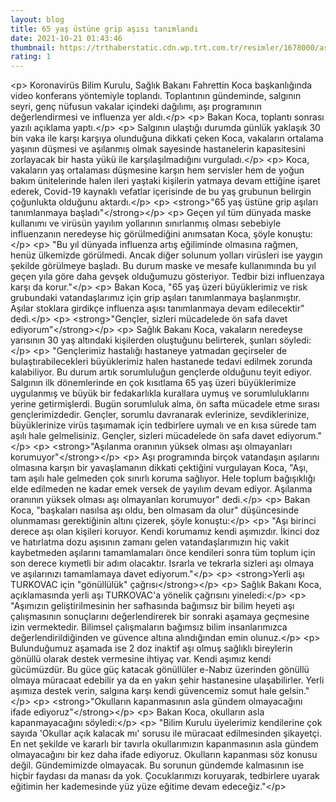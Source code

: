 ```yaml
--- 
layout: blog
title: 65 yaş üstüne grip aşısı tanımlandı
date: 2021-10-21 01:43:46
thumbnail: https://trthaberstatic.cdn.wp.trt.com.tr/resimler/1678000/asi-aa-1678939.jpg
rating: 1
---
```

&lt;p&gt;
	Koronavirüs Bilim Kurulu, Sağlık Bakanı Fahrettin Koca başkanlığında video konferans yöntemiyle toplandı. Toplantının gündeminde, salgının seyri, genç nüfusun vakalar içindeki dağılımı, aşı programının değerlendirmesi ve influenza yer aldı.&lt;/p&gt;
&lt;p&gt;
	Bakan Koca, toplantı sonrası yazılı açıklama yaptı.&lt;/p&gt;
&lt;p&gt;
	Salgının ulaştığı durumda günlük yaklaşık 30 bin vaka ile karşı karşıya olunduğuna dikkati çeken Koca, vakaların ortalama yaşının düşmesi ve aşılanmış olmak sayesinde hastanelerin kapasitesini zorlayacak bir hasta yükü ile karşılaşılmadığını vurguladı.&lt;/p&gt;
&lt;p&gt;
	Koca, vakaların yaş ortalaması düşmesine karşın hem servisler hem de yoğun bakım ünitelerinde halen ileri yaştaki kişilerin yatmaya devam ettiğine işaret ederek, Covid-19 kaynaklı vefatlar içerisinde de bu yaş grubunun belirgin çoğunlukta olduğunu aktardı.&lt;/p&gt;
&lt;p&gt;
	&lt;strong&gt;&quot;65 yaş üstüne grip aşıları tanımlanmaya başladı&quot;&lt;/strong&gt;&lt;/p&gt;
&lt;p&gt;
	Geçen yıl tüm dünyada maske kullanımı ve virüsün yayılım yollarının sınırlanmış olması sebebiyle influenzanın neredeyse hiç görülmediğini anımsatan Koca, şöyle konuştu:&lt;/p&gt;
&lt;p&gt;
	&quot;Bu yıl dünyada influenza artış eğiliminde olmasına rağmen, henüz ülkemizde görülmedi. Ancak diğer solunum yolları virüsleri ise yaygın şekilde görülmeye başladı. Bu durum maske ve mesafe kullanımında bu yıl geçen yıla göre daha gevşek olduğumuzu gösteriyor. Tedbir bizi influenzaya karşı da korur.&quot;&lt;/p&gt;
&lt;p&gt;
	Bakan Koca, &quot;65 yaş üzeri büyüklerimiz ve risk grubundaki vatandaşlarımız için grip aşıları tanımlanmaya başlanmıştır. Aşılar stoklara girdikçe influenza aşısı tanımlanmaya devam edilecektir&quot; dedi.&lt;/p&gt;
&lt;p&gt;
	&lt;strong&gt;&quot;Gençler, sizleri mücadelede ön safa davet ediyorum&quot;&lt;/strong&gt;&lt;/p&gt;
&lt;p&gt;
	Sağlık Bakanı Koca, vakaların neredeyse yarısının 30 yaş altındaki kişilerden oluştuğunu belirterek, şunları söyledi:&lt;/p&gt;
&lt;p&gt;
	&quot;Gençlerimiz hastalığı hastaneye yatmadan geçirseler de bulaştırabilecekleri büyüklerimiz halen hastanede tedavi edilmek zorunda kalabiliyor. Bu durum artık sorumluluğun gençlerde olduğunu teyit ediyor. Salgının ilk dönemlerinde en çok kısıtlama 65 yaş üzeri büyüklerimize uygulanmış ve büyük bir fedakarlıkla kurallara uymuş ve sorumluluklarını yerine getirmişlerdi. Bugün sorumluluk alma, ön safta mücadele etme sırası gençlerimizdedir. Gençler, sorumlu davranarak evlerinize, sevdiklerinize, büyüklerinize virüs taşımamak için tedbirlere uymalı ve en kısa sürede tam aşılı hale gelmelisiniz. Gençler, sizleri mücadelede ön safa davet ediyorum.&quot;&lt;/p&gt;
&lt;p&gt;
	&lt;strong&gt;&quot;Aşılanma oranının yüksek olması aşı olmayanları korumuyor&quot;&lt;/strong&gt;&lt;/p&gt;
&lt;p&gt;
	Aşı programında birçok vatandaşın aşılarını olmasına karşın bir yavaşlamanın dikkati çektiğini vurgulayan Koca, &quot;Aşı, tam aşılı hale gelmeden çok sınırlı koruma sağlıyor. Hele toplum bağışıklığı elde edilmeden ne kadar emek versek de yayılım devam ediyor. Aşılanma oranının yüksek olması aşı olmayanları korumuyor&quot; dedi.&lt;/p&gt;
&lt;p&gt;
	Bakan Koca, &quot;başkaları nasılsa aşı oldu, ben olmasam da olur&quot; düşüncesinde olunmaması gerektiğinin altını çizerek, şöyle konuştu:&lt;/p&gt;
&lt;p&gt;
	&quot;Aşı birinci derece aşı olan kişileri koruyor. Kendi korumamız kendi aşımızdır. İkinci doz ve hatırlatma dozu aşısının zamanı gelen vatandaşlarımızın hiç vakit kaybetmeden aşılarını tamamlamaları önce kendileri sonra tüm toplum için son derece kıymetli bir adım olacaktır. Israrla ve tekrarla sizleri aşı olmaya ve aşılarınızı tamamlamaya davet ediyorum.&quot;&lt;/p&gt;
&lt;p&gt;
	&lt;strong&gt;Yerli aşı TURKOVAC için &quot;gönüllülük&quot; çağrısı&lt;/strong&gt;&lt;/p&gt;
&lt;p&gt;
	Sağlık Bakanı Koca, açıklamasında yerli aşı TURKOVAC'a yönelik çağrısını yineledi:&lt;/p&gt;
&lt;p&gt;
	&quot;Aşımızın geliştirilmesinin her safhasında bağımsız bir bilim heyeti aşı çalışmasının sonuçlarını değerlendirerek bir sonraki aşamaya geçmesine izin vermektedir. Bilimsel çalışmaların bağımsız bilim insanlarımızca değerlendirildiğinden ve güvence altına alındığından emin olunuz.&lt;/p&gt;
&lt;p&gt;
	Bulunduğumuz aşamada ise 2 doz inaktif aşı olmuş sağlıklı bireylerin gönüllü olarak destek vermesine ihtiyaç var. Kendi aşımız kendi gücümüzdür. Bu güce güç katacak gönüllüler e-Nabız üzerinden gönüllü olmaya müracaat edebilir ya da en yakın şehir hastanesine ulaşabilirler. Yerli aşımıza destek verin, salgına karşı kendi güvencemiz somut hale gelsin.&quot;&lt;/p&gt;
&lt;p&gt;
	&lt;strong&gt;&quot;Okulların kapanmasının asla gündem olmayacağını ifade ediyoruz&quot;&lt;/strong&gt;&lt;/p&gt;
&lt;p&gt;
	Bakan Koca, okulların asla kapanmayacağını söyledi:&lt;/p&gt;
&lt;p&gt;
	&quot;Bilim Kurulu üyelerimiz kendilerine çok sayıda 'Okullar açık kalacak mı' sorusu ile müracaat edilmesinden şikayetçi. En net şekilde ve kararlı bir tavırla okullarımızın kapanmasının asla gündem olmayacağını bir kez daha ifade ediyoruz. Okulların kapanması söz konusu değil. Gündemimizde olmayacak. Bu sorunun gündemde kalmasının ise hiçbir faydası da manası da yok. Çocuklarımızı koruyarak, tedbirlere uyarak eğitimin her kademesinde yüz yüze eğitime devam edeceğiz.&quot;&lt;/p&gt;
